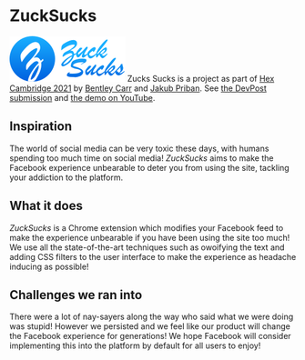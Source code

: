 # ZuckSucks
![ZuckSucks Logo](icon/zucks-banner.svg)
Zucks Sucks is a project as part of [Hex Cambridge 2021](https://hex-cambridge.devpost.com/) by [Bentley Carr](https://github.com/Yharooer) and [Jakub Priban](https://github.com/pribanacek). See [the DevPost submission](https://devpost.com/software/suck-on-that-zuck) and [the demo on YouTube](https://www.youtube.com/watch?v=Ej_UgBbAFDk).

## Inspiration
The world of social media can be very toxic these days, with humans spending too much time on social media! _ZuckSucks_ aims to make the Facebook experience unbearable to deter you from using the site, tackling your addiction to the platform.

## What it does
_ZuckSucks_ is a Chrome extension which modifies your Facebook feed to make the experience unbearable if you have been using the site too much! We use all the state-of-the-art techniques such as owoifying the text and adding CSS filters to the user interface to make the experience as headache inducing as possible!

## Challenges we ran into
There were a lot of nay-sayers along the way who said what we were doing was stupid! However we persisted and we feel like our product will change the Facebook experience for generations! We hope Facebook will consider implementing this into the platform by default for all users to enjoy!
